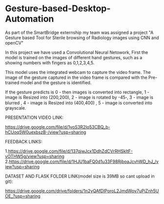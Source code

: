 # Gesture-based-Desktop-Automation

As part of the SmartBridge externship my team was assigned a project "A Gesture based Tool for Sterile browsing of Radiology images using CNN and openCV"

In this project we have used a Convolutional Neural Netowork, First the model is trained on the images of different hand gestures, such as a showing numbers with fingers as 0,1,2,3,4,5.

This model uses the integrated webcam to capture the video frame. The image of the gesture captured in the video frame is compared with the Pre-trained model and the gesture is identified.

If the gesture predicts is 0 - then images is converted into rectangle, 1 - image is Resized into (200,200), 2 - image is rotated by -45॰, 3 - image is blurred , 4 - image is Resized into (400,400) , 5 - image is converted into grayscale.

PRESENTATION VIDEO LINK:

https://drive.google.com/file/d/1yoS3R2Io53CBQ_b-hCUoq5W0uexbszB-/view?usp=sharing

FEEDBACK LINKS:

1.https://drive.google.com/file/d/137qjwJcx1DdhZdCVrRHSkltF-vOTHW5g/view?usp=sharing
2.https://drive.google.com/file/d/1HJU1baFQ0d1u33F98RjboaJcvhWD_hJ_/view?usp=sharing

DATASET AND FLASK FOLDER LINK(model size is 39MB so cant upload in git):

https://drive.google.com/drive/folders/1n2yQAfDlPoroL2JmdWov7uPiZnh5UOE_?usp=sharing



